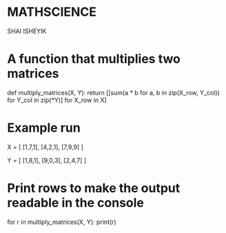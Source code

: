 # MATHSCIENCE
SHAI ISHEYIK

# A function that multiplies two matrices
def multiply_matrices(X, Y):
    return [[sum(a * b for a, b in zip(X_row, Y_col)) for Y_col in zip(*Y)] for X_row in X]

# Example run
X = [
    [1,7,1],
    [4,2,1],
    [7,9,9]
]

Y = [
    [1,8,1],
    [9,0,3],
    [2,4,7]
]

# Print rows to make the output readable in the console
for r in multiply_matrices(X, Y):
   print(r)
